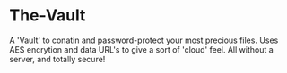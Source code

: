 # The-Vault
A 'Vault' to conatin and password-protect your most precious files. Uses AES encrytion and data URL's to give a sort of 'cloud' feel. All without a server, and totally secure!

